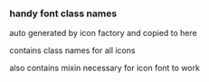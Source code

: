### handy font class names

auto generated by icon factory and copied to here

contains class names for all icons

also contains mixin necessary for icon font to work
